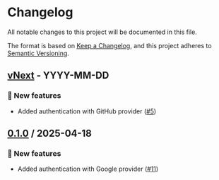 # Changelog

All notable changes to this project will be documented in this file.

The format is based on [Keep a Changelog](https://keepachangelog.com/en/1.0.0/),
and this project adheres to [Semantic Versioning](https://semver.org/spec/v2.0.0.html).


## [vNext] - YYYY-MM-DD
###  🚀 New features
- Added authentication with GitHub provider ([#5](https://github.com/osscameroon/socialite.net/issues/5))

## [0.1.0] / 2025-04-18
###  🚀 New features
- Added authentication with Google provider ([#11](https://github.com/osscameroon/socialite.net/issues/11))

[vNext]: https://github.com/osscameroon/socialite.net/compare/0.1.0...HEAD
[0.1.0]: https://github.com/osscameroon/socialite.net/tree/0.1.0
